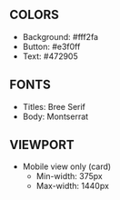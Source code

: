 ## COLORS

- Background: #fff2fa
- Button: #e3f0ff
- Text: #472905

## FONTS

- Titles: Bree Serif
- Body: Montserrat

## VIEWPORT

- Mobile view only (card)
  - Min-width: 375px
  - Max-width: 1440px
